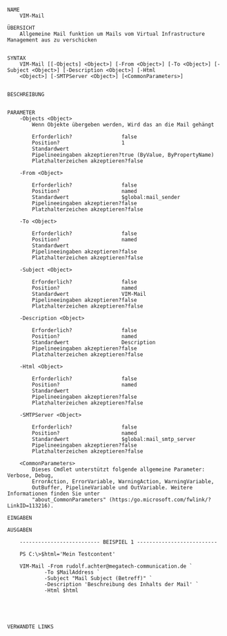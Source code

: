 ﻿```

NAME
    VIM-Mail
    
ÜBERSICHT
    Allgemeine Mail funktion um Mails vom Virtual Infrastructure Management aus zu verschicken
    
    
SYNTAX
    VIM-Mail [[-Objects] <Object>] [-From <Object>] [-To <Object>] [-Subject <Object>] [-Description <Object>] [-Html 
    <Object>] [-SMTPServer <Object>] [<CommonParameters>]
    
    
BESCHREIBUNG
    

PARAMETER
    -Objects <Object>
        Wenn Objekte übergeben werden, Wird das an die Mail gehängt
        
        Erforderlich?                false
        Position?                    1
        Standardwert                 
        Pipelineeingaben akzeptieren?true (ByValue, ByPropertyName)
        Platzhalterzeichen akzeptieren?false
        
    -From <Object>
        
        Erforderlich?                false
        Position?                    named
        Standardwert                 $global:mail_sender
        Pipelineeingaben akzeptieren?false
        Platzhalterzeichen akzeptieren?false
        
    -To <Object>
        
        Erforderlich?                false
        Position?                    named
        Standardwert                 
        Pipelineeingaben akzeptieren?false
        Platzhalterzeichen akzeptieren?false
        
    -Subject <Object>
        
        Erforderlich?                false
        Position?                    named
        Standardwert                 VIM-Mail
        Pipelineeingaben akzeptieren?false
        Platzhalterzeichen akzeptieren?false
        
    -Description <Object>
        
        Erforderlich?                false
        Position?                    named
        Standardwert                 Description
        Pipelineeingaben akzeptieren?false
        Platzhalterzeichen akzeptieren?false
        
    -Html <Object>
        
        Erforderlich?                false
        Position?                    named
        Standardwert                 
        Pipelineeingaben akzeptieren?false
        Platzhalterzeichen akzeptieren?false
        
    -SMTPServer <Object>
        
        Erforderlich?                false
        Position?                    named
        Standardwert                 $global:mail_smtp_server
        Pipelineeingaben akzeptieren?false
        Platzhalterzeichen akzeptieren?false
        
    <CommonParameters>
        Dieses Cmdlet unterstützt folgende allgemeine Parameter: Verbose, Debug,
        ErrorAction, ErrorVariable, WarningAction, WarningVariable,
        OutBuffer, PipelineVariable und OutVariable. Weitere Informationen finden Sie unter 
        "about_CommonParameters" (https:/go.microsoft.com/fwlink/?LinkID=113216). 
    
EINGABEN
    
AUSGABEN
    
    -------------------------- BEISPIEL 1 --------------------------
    
    PS C:\>$html='Mein Testcontent'
    
    VIM-Mail -From rudolf.achter@megatech-communication.de `
            -To $MailAddress `
            -Subject "Mail Subject (Betreff)" `
            -Description 'Beschreibung des Inhalts der Mail' `
            -Html $html
    
    
    
    
    
VERWANDTE LINKS



```

